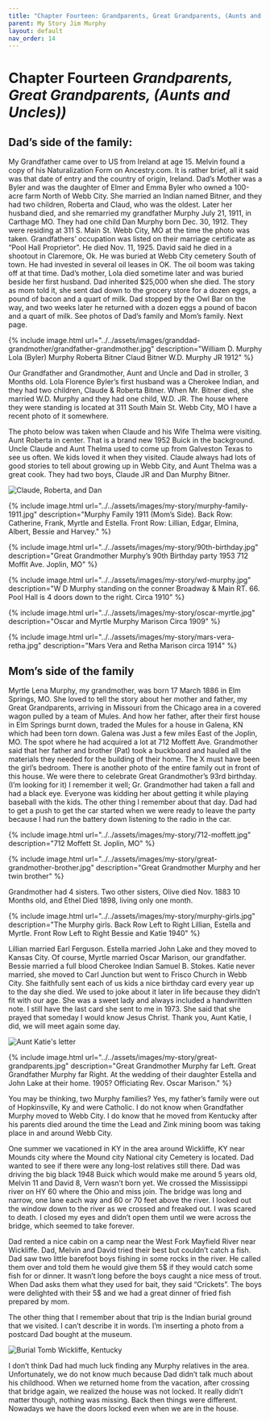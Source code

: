 ```yaml
---
title: "Chapter Fourteen: Grandparents, Great Grandparents, (Aunts and Uncles)"
parent: My Story Jim Murphy
layout: default
nav_order: 14
---
```


# Chapter Fourteen *Grandparents, Great Grandparents, (Aunts and Uncles))*

## Dad’s side of the family:

My Grandfather came over to US from Ireland at age 15.  Melvin found a copy of his Naturalization Form on Ancestry.com. It is rather brief, all it said was that date of entry and the country of origin, Ireland. Dad’s Mother was a Byler and was the daughter of Elmer and Emma Byler who owned a 100-acre farm North of Webb City.  She married an Indian named Bitner, and they had two children, Roberta and Claud, who was the oldest. Later her husband died, and she remarried my grandfather Murphy July 21, 1911, in Carthage MO. They had one child Dan Murphy born Dec. 30, 1912. They were residing at 311 S. Main St. Webb City, MO at the time the photo was taken. Grandfathers’ occupation was listed on their marriage certificate as “Pool Hall Proprietor”. He died Nov. 11, 1925. David said he died in a shootout in Claremore, Ok. He was buried at Webb City cemetery South of town. He had invested in several oil leases in OK.  The oil boom was taking off at that time. Dad’s mother, Lola died sometime later and was buried beside her first husband. Dad inherited $25,000 when she died. The story as mom told it, she sent dad down to the grocery store for a dozen eggs, a pound of bacon and a quart of milk. Dad stopped by the Owl Bar on the way, and two weeks later he returned with a dozen eggs a pound of bacon and a quart of milk. 
See photos of Dad’s family and Mom’s family. Next page.

{% include image.html url="../../assets/images/granddad-grandmother/grandfather-grandmother.jpg" description="William D. Murphy Lola (Byler) Murphy Roberta Bitner Claud Bitner W.D. Murphy JR 1912" %}

Our Grandfather and Grandmother, Aunt and Uncle and Dad in stroller, 3 Months old. Lola Florence Byler’s first husband was a Cherokee Indian, and they had two children, Claude & Roberta Bitner. When Mr. Bitner died, she married W.D. Murphy and they had one child, W.D. JR. The house where they were standing is located at 311 South Main St. Webb City, MO I have a recent photo of it somewhere.

The photo below was taken when Claude and his Wife Thelma were visiting. Aunt Roberta in center. That is a brand new 1952 Buick in the background. Uncle Claude and Aunt Thelma used to come up from Galveston Texas to see us often. We kids loved it when they visited. Claude always had lots of good stories to tell about growing up in Webb City, and Aunt Thelma was a great cook. They had two boys, Claude JR and Dan Murphy Bitner.

![Claude, Roberta, and Dan](../../assets/images/granddad-grandmother/claude-roberta-and-dan.jpg)


{% include image.html url="../../assets/images/my-story/murphy-family-1911.jpg" description="Murphy Family 1911 (Mom’s Side). Back Row: Catherine, Frank, Myrtle and Estella. Front Row: Lillian, Edgar, Elmina, Albert, Bessie and Harvey." %}

{% include image.html url="../../assets/images/my-story/90th-birthday.jpg" description="Great Grandmother Murphy’s 90th Birthday party 1953 712 Moffit Ave. Joplin, MO" %}

{% include image.html url="../../assets/images/my-story/wd-murphy.jpg" description="W D Murphy standing on the conner Broadway & Main RT. 66. Pool Hall is 4 doors down to the right. Circa 1910" %}

{% include image.html url="../../assets/images/my-story/oscar-myrtle.jpg" description="Oscar and Myrtle Murphy Marison Circa 1909" %}

{% include image.html url="../../assets/images/my-story/mars-vera-retha.jpg" description="Mars Vera and Retha Marison circa 1914" %}

## Mom’s side of the family

Myrtle Lena Murphy, my grandmother, was born 17 March 1886 in Elm Springs, MO. She loved to tell the story about her mother and father, my Great Grandparents, arriving in Missouri from the Chicago area in a covered wagon pulled by a team of Mules. And how her father, after their first house in Elm Springs burnt down, traded the Mules for a house in Galena, KN which had been torn down. Galena was Just a few miles East of the Joplin, MO. The spot where he had acquired a lot at 712 Moffett Ave. Grandmother said that her father and brother (Pat) took a buckboard and hauled all the materials they needed for the building of their home. The X must have been the girl’s bedroom. There is another photo of the entire family out in front of this house. We were there to celebrate Great Grandmother’s 93rd birthday. (I’m looking for it) I remember it well; Gr. Grandmother had taken a fall and had a black eye.  Everyone was kidding her about getting it while playing baseball with the kids. The other thing I remember about that day. Dad had to get a push to get the car started when we were ready to leave the party because I had run the battery down listening to the radio in the car.

{% include image.html url="../../assets/images/my-story/712-moffett.jpg" description="712 Moffett St. Joplin, MO" %}

{% include image.html url="../../assets/images/my-story/great-grandmother-brother.jpg" description="Great Grandmother Murphy and her twin brother" %}

Grandmother had 4 sisters. Two other sisters, Olive died Nov. 1883 10 Months old, and Ethel Died 1898, living only one month.

{% include image.html url="../../assets/images/my-story/murphy-girls.jpg" description="The Murphy girls. Back Row Left to Right Lillian, Estella and Myrtle. Front Row Left to Right Bessie and Katie 1940" %}

Lillian married Earl Ferguson. Estella married John Lake and they moved to Kansas City. Of course, Myrtle married Oscar Marison, our grandfather. Bessie married a full blood Cherokee Indian Samuel B. Stokes. Katie never married, she moved to Carl Junction but went to Frisco Church in Webb City.  She faithfully sent each of us kids a nice birthday card every year up to the day she died. We used to joke about it later in life because they didn’t fit with our age. She was a sweet lady and always included a handwritten note. I still have the last card she sent to me in 1973. She said that she prayed that someday I would know Jesus Christ. Thank you, Aunt Katie, I did, we will meet again some day.

![Aunt Katie's letter](../../assets/images/my-story/letter.jpg)

{% include image.html url="../../assets/images/my-story/great-grandparents.jpg" description="Great Grandmother Murphy far Left. Great Grandfather Murphy far Right. At the wedding of their daughter Estella and John Lake at their home. 1905? Officiating Rev. Oscar Marison." %}

You may be thinking, two Murphy families? Yes, my father’s family were out of Hopkinsville, Ky and were Catholic.  I do not know when Grandfather Murphy moved to Webb City. I do know that he moved from Kentucky after his parents died around the time the Lead and Zink mining boom was taking place in and around Webb City.

One summer we vacationed in KY in the area around Wickliffe, KY near Mounds city where the Mound city National city Cemetery is located. Dad wanted to see if there were any long-lost relatives still there. Dad was driving the big black 1948 Buick which would make me around 5 years old, Melvin 11 and David 8, Vern wasn’t born yet. We crossed the Mississippi river on HY 60 where the Ohio and miss join. The bridge was long and narrow, one lane each way and 60 or 70 feet above the river. I looked out the window down to the river as we crossed and freaked out. I was scared to death. I closed my eyes and didn’t open them until we were across the bridge, which seemed to take forever.

Dad rented a nice cabin on a camp near the West Fork Mayfield River near Wickliffe. Dad, Melvin and David tried their best but couldn’t catch a fish. Dad saw two little barefoot boys fishing in some rocks in the river. He called them over and told them he would give them 5$ if they would catch some fish for or dinner. It wasn’t long before the boys caught a nice mess of trout. When Dad asks them what they used for bait, they said “Crickets”. The boys were delighted with their 5$ and we had a great dinner of fried fish prepared by mom.

The other thing that I remember about that trip is the Indian burial ground that we visited. I can’t describe it in words. I’m inserting a photo from a postcard Dad bought at the museum.

![Burial Tomb Wickliffe, Kentucky](../../assets/images/my-story/burial-tomb.jpg)

I don’t think Dad had much luck finding any Murphy relatives in the area. Unfortunately, we do not know much because Dad didn’t talk much about his childhood. When we returned home from the vacation, after crossing that bridge again, we realized the house was not locked. It really didn’t matter though, nothing was missing. Back then things were different. Nowadays we have the doors locked even when we are in the house.
